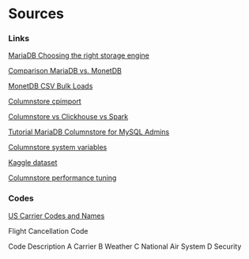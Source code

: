 # Sources

### Links

[MariaDB Choosing the right storage engine](https://mariadb.com/kb/en/choosing-the-right-storage-engine/)

[Comparison MariaDB vs. MonetDB](https://db-engines.com/en/system/MariaDB%3bMonetDB)

[MonetDB CSV Bulk Loads](https://www.monetdb.org/Documentation/ServerAdministration/LoadingBulkData/CSVBulkLoads)

[Columnstore cpimport](https://mariadb.com/docs/solutions/columnstore/load-columnstore-data/#cpimport)

[Columnstore vs Clickhouse vs Spark](https://www.percona.com/blog/2017/03/17/column-store-database-benchmarks-mariadb-columnstore-vs-clickhouse-vs-apache-spark/)

[Tutorial MariaDB Columnstore for MySQL Admins](https://dbsysupgrade.com/tutorial-mariadb-columnstore-for-mysql-admins/)

[Columnstore system variables](https://mariadb.com/kb/en/columnstore-system-variables/#operating-mode)

[Kaggle dataset](https://www.kaggle.com/bingecode/us-national-flight-data-2015-2020)

[Columnstore performance tuning](https://mariadb.com/kb/en/columnstore-performance-tuning/)

### Codes

[US Carrier Codes and Names](https://aspm.faa.gov/aspmhelp/index/ASQP__Carrier_Codes_and_Names.html)

Flight Cancellation Code

Code Description
A Carrier
B Weather
C National Air System
D Security

